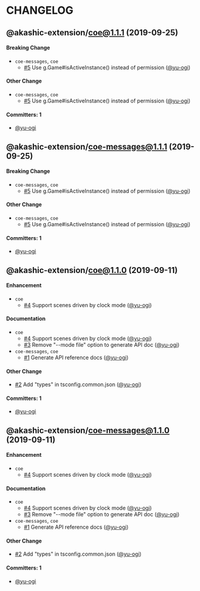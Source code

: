 # CHANGELOG

## @akashic-extension/coe@1.1.1 (2019-09-25)

#### Breaking Change
* `coe-messages`, `coe`
  * [#5](https://github.com/akashic-games/coe/pull/5) Use g.Game#isActiveInstance() instead of permission ([@yu-ogi](https://github.com/yu-ogi))

#### Other Change
* `coe-messages`, `coe`
  * [#5](https://github.com/akashic-games/coe/pull/5) Use g.Game#isActiveInstance() instead of permission ([@yu-ogi](https://github.com/yu-ogi))

#### Committers: 1
- [@yu-ogi](https://github.com/yu-ogi)


## @akashic-extension/coe-messages@1.1.1 (2019-09-25)

#### Breaking Change
* `coe-messages`, `coe`
  * [#5](https://github.com/akashic-games/coe/pull/5) Use g.Game#isActiveInstance() instead of permission ([@yu-ogi](https://github.com/yu-ogi))

#### Other Change
* `coe-messages`, `coe`
  * [#5](https://github.com/akashic-games/coe/pull/5) Use g.Game#isActiveInstance() instead of permission ([@yu-ogi](https://github.com/yu-ogi))

#### Committers: 1
- [@yu-ogi](https://github.com/yu-ogi)


## @akashic-extension/coe@1.1.0 (2019-09-11)

#### Enhancement
* `coe`
  * [#4](https://github.com/akashic-games/coe/pull/4) Support scenes driven by clock mode ([@yu-ogi](https://github.com/yu-ogi))

#### Documentation
* `coe`
  * [#4](https://github.com/akashic-games/coe/pull/4) Support scenes driven by clock mode ([@yu-ogi](https://github.com/yu-ogi))
  * [#3](https://github.com/akashic-games/coe/pull/3) Remove "--mode file" option to generate API doc ([@yu-ogi](https://github.com/yu-ogi))
* `coe-messages`, `coe`
  * [#1](https://github.com/akashic-games/coe/pull/1) Generate API reference docs ([@yu-ogi](https://github.com/yu-ogi))

#### Other Change
* [#2](https://github.com/akashic-games/coe/pull/2) Add "types" in tsconfig.common.json ([@yu-ogi](https://github.com/yu-ogi))

#### Committers: 1
- [@yu-ogi](https://github.com/yu-ogi)


## @akashic-extension/coe-messages@1.1.0 (2019-09-11)

#### Enhancement
* `coe`
  * [#4](https://github.com/akashic-games/coe/pull/4) Support scenes driven by clock mode ([@yu-ogi](https://github.com/yu-ogi))

#### Documentation
* `coe`
  * [#4](https://github.com/akashic-games/coe/pull/4) Support scenes driven by clock mode ([@yu-ogi](https://github.com/yu-ogi))
  * [#3](https://github.com/akashic-games/coe/pull/3) Remove "--mode file" option to generate API doc ([@yu-ogi](https://github.com/yu-ogi))
* `coe-messages`, `coe`
  * [#1](https://github.com/akashic-games/coe/pull/1) Generate API reference docs ([@yu-ogi](https://github.com/yu-ogi))

#### Other Change
* [#2](https://github.com/akashic-games/coe/pull/2) Add "types" in tsconfig.common.json ([@yu-ogi](https://github.com/yu-ogi))

#### Committers: 1
- [@yu-ogi](https://github.com/yu-ogi)
